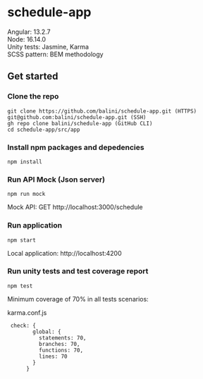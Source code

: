 # schedule-app

Angular: 13.2.7
<br>
Node: 16.14.0
<br>
Unity tests: Jasmine, Karma
<br>
SCSS pattern: BEM methodology

## Get started

### Clone the repo

```shell
git clone https://github.com/balini/schedule-app.git (HTTPS) 
git@github.com:balini/schedule-app.git (SSH) 
gh repo clone balini/schedule-app (GitHub CLI)
cd schedule-app/src/app
```

### Install npm packages and depedencies

```shell
npm install
```

### Run API Mock (Json server)

```shell
npm run mock
```

Mock API: GET http://localhost:3000/schedule

### Run application

```shell
npm start
```
Local application: http://localhost:4200

### Run unity tests  and test coverage report 

```shell
npm test
```

Minimum coverage of 70% in all tests scenarios:

karma.conf.js
```shell
 check: {
        global: {
          statements: 70,
          branches: 70,
          functions: 70,
          lines: 70
        }
      }
```

